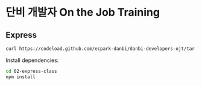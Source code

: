 # 단비 개발자 On the Job Training

## Express

```sh
curl https://codeload.github.com/ecpark-danbi/danbi-developers-ojt/tar.gz/latest | tar -xz --strip=1 danbi-developers-ojt-latest/02-express-class
```

Install dependencies:

```sh
cd 02-express-class
npm install
```

